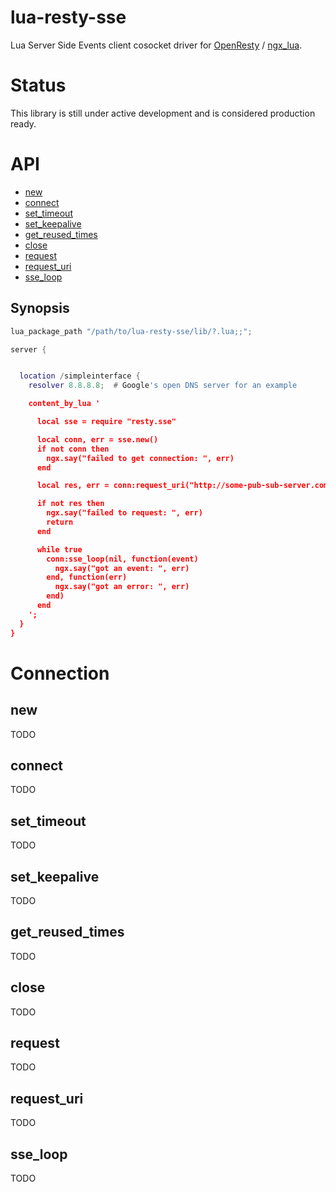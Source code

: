 # lua-resty-sse

Lua Server Side Events client cosocket driver for [OpenResty](http://openresty.org/) / [ngx_lua](https://github.com/openresty/lua-nginx-module).

# Status

This library is still under active development and is considered production ready.

# API

* [new](#name)
* [connect](#connect)
* [set_timeout](#set_timeout)
* [set_keepalive](#set_keepalive)
* [get_reused_times](#get_reused_times)
* [close](#close)
* [request](#request)
* [request_uri](#request_uri)
* [sse_loop](#sse_loop)

## Synopsis

```` lua
lua_package_path "/path/to/lua-resty-sse/lib/?.lua;;";

server {


  location /simpleinterface {
    resolver 8.8.8.8;  # Google's open DNS server for an example

    content_by_lua '

      local sse = require "resty.sse"

      local conn, err = sse.new()
      if not conn then
        ngx.say("failed to get connection: ", err)
      end

      local res, err = conn:request_uri("http://some-pub-sub-server.com/subscriber")

      if not res then
        ngx.say("failed to request: ", err)
        return
      end

      while true
        conn:sse_loop(nil, function(event)
          ngx.say("got an event: ", err)
        end, function(err)
          ngx.say("got an error: ", err)
        end)
      end
    ';
  }
}
````

# Connection

## new

TODO

## connect

TODO

## set_timeout

TODO

## set_keepalive

TODO

## get_reused_times

TODO

## close

TODO

## request

TODO

## request_uri

TODO

## sse_loop

TODO